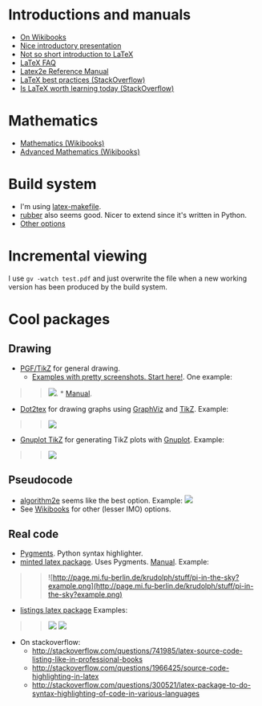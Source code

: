 # Introductions and manuals #
  * [On Wikibooks](http://en.wikibooks.org/wiki/LaTeX)
  * [Nice introductory presentation](http://docs.google.com/viewer?a=v&q=cache:yTnbff_vUaoJ:www.cs.uc.edu/~rangana/Professional/includes/presentation_09_workshop_latex.pdf+algorithm2e+displaymath&hl=en&gl=no&pid=bl&srcid=ADGEESilsELVyuS8D8c3p_2R_IKBIZES3J4CRSKAVDwjGFkwsXYDfmTh55fjHp4wNQf4D-PEVy_1CTd0i8PrCIQuzGHzCQ0V479Ygt1krbbyCrYUCZV2d_Z8qHFmAAf_3ukG6YCLdAml&sig=AHIEtbRdPGJyIl4Q-cd_oKTTMOBDQoHeaA)
  * [Not so short introduction to LaTeX](https://docs.google.com/viewer?url=http://www.ctan.org/tex-archive/info/lshort/english/lshort.pdf)
  * [LaTeX FAQ](https://docs.google.com/viewer?url=http://www.tex.ac.uk/tex-archive/help/uk-tex-faq/newfaq.pdf)
  * [Latex2e Reference Manual](http://www.informatik.uni-hamburg.de/RZ/software/tex/info/latex2e-help-texinfo/latex2e.html)
  * [LaTeX best practices (StackOverflow)](http://stackoverflow.com/questions/193298/best-practices-in-latex)
  * [Is LaTeX worth learning today (StackOverflow)](http://stackoverflow.com/questions/874576/is-latex-worth-learning-today)

# Mathematics #

  * [Mathematics (Wikibooks)](http://en.wikibooks.org/wiki/LaTeX/Mathematics)
  * [Advanced Mathematics (Wikibooks)](http://en.wikibooks.org/wiki/LaTeX/Advanced_Mathematics)

# Build system #

  * I'm using [latex-makefile](http://code.google.com/p/latex-makefile/).
  * [rubber](http://www.pps.jussieu.fr/~beffara/soft/rubber/) also seems good. Nicer to extend since it's written in Python.
  * [Other options](http://stackoverflow.com/questions/1240037/recommended-build-system-for-latex)

# Incremental viewing #

I use `gv -watch test.pdf` and just overwrite the file when a new working version has been produced by the build system.

# Cool packages #

## Drawing ##

  * [PGF/TikZ](http://sourceforge.net/projects/pgf/) for general drawing.
    * [Examples with pretty screenshots. Start here!](http://www.texample.net/tikz/examples/). One example:
> > [![](http://media.texample.net/tikz/examples/PNG/kalman-filter.png)](http://www.texample.net/tikz/examples/kalman-filter/).
    * [Manual](http://www.ctan.org/tex-archive/graphics/pgf/base/doc/generic/pgf/pgfmanual.pdf).
  * [Dot2tex](http://www.fauskes.net/code/dot2tex/) for drawing graphs using [GraphViz](http://www.graphviz.org/) and [TikZ](http://sourceforge.net/projects/pgf/). Example:
> > [![](http://www.fauskes.net/media/code/dot2tex/img/fsm1.png)](http://www.fauskes.net/code/dot2tex/)
  * [Gnuplot TikZ](http://peter.affenbande.org/gnuplot/) for generating TikZ plots with [Gnuplot](http://gnuplot.sourceforge.net/). Example:
> > [![](http://media.texample.net/tikz/examples/PNG/gnuplot-tikz-terminal.png)](http://www.texample.net/tikz/examples/gnuplot-tikz-terminal/)

## Pseudocode ##

  * [algorithm2e](https://docs.google.com/viewer?url=http://www.ctan.org/tex-archive/macros/latex/contrib/algorithm2e/algorithm2e.pdf) seems like the best option. Example:
[![](http://www.lirmm.fr/~fiorio/AlgorithmSty/ex_algo_33.jpg)](http://www.lirmm.fr/~fiorio/miscellaneous/algorithm2e.html)
  * See [Wikibooks](http://en.wikibooks.org/wiki/LaTeX/Algorithms_and_Pseudocode) for other (lesser IMO) options.

## Real code ##

  * [Pygments](http://pygments.org/). Python syntax highlighter.
  * [minted latex package](http://tug.ctan.org/tex-archive/macros/latex/contrib/minted/). Uses Pygments. [Manual](https://docs.google.com/viewer?url=http://mirror.ctan.org/macros/latex/contrib/minted/minted.pdf). Example:
> > ![http://page.mi.fu-berlin.de/krudolph/stuff/pi-in-the-sky?example.png](http://page.mi.fu-berlin.de/krudolph/stuff/pi-in-the-sky?example.png)
  * [listings latex package](https://docs.google.com/viewer?url=http://mirror.ctan.org/macros/latex/contrib/listings/listings.pdf) Examples:
> > [![](http://www.schneeflocke.net/latex/listings.png)](http://www.schneeflocke.net/latex/listings.tex)
> > [![](http://img9.imageshack.us/img9/1341/listing.png)](http://stackoverflow.com/questions/741985/latex-source-code-listing-like-in-professional-books)

  * On stackoverflow:
    * http://stackoverflow.com/questions/741985/latex-source-code-listing-like-in-professional-books
    * http://stackoverflow.com/questions/1966425/source-code-highlighting-in-latex
    * http://stackoverflow.com/questions/300521/latex-package-to-do-syntax-highlighting-of-code-in-various-languages